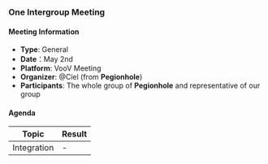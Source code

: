 ### One Intergroup Meeting

#### Meeting Information
- **Type**: General
- **Date**：May 2nd
- **Platform**: VooV Meeting
- **Organizer**: @Ciel (from **Pegionhole**)
- **Participants**: The whole group of **Pegionhole** and representative of our group

#### Agenda
|Topic|Result|
|-|-|
|Integration|-|
